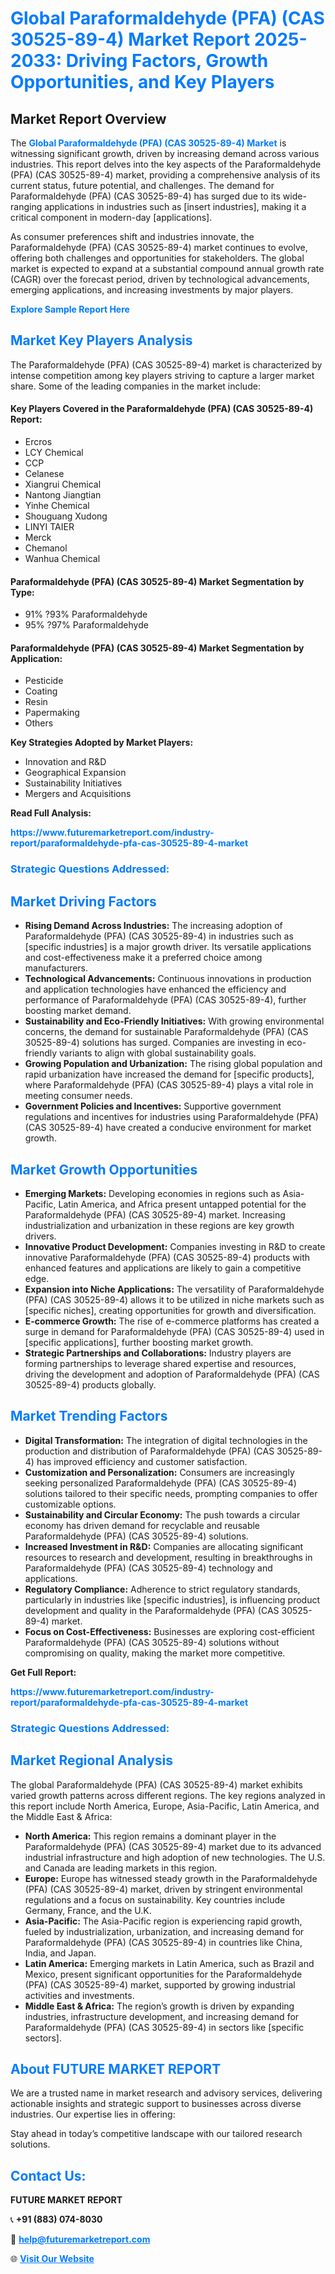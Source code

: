<h1 style="color: #007BFF;">Global Paraformaldehyde (PFA) (CAS 30525-89-4) Market Report 2025-2033: Driving Factors, Growth Opportunities, and Key Players</h1>

<section id="overview">
<h2>Market Report Overview</h2>
<p>The <a href="https://www.futuremarketreport.com/industry-report/paraformaldehyde-pfa-cas-30525-89-4-market" style="color: #007BFF; text-decoration: none;"><strong>Global Paraformaldehyde (PFA) (CAS 30525-89-4) Market</strong></a> is witnessing significant growth, driven by increasing demand across various industries. This report delves into the key aspects of the Paraformaldehyde (PFA) (CAS 30525-89-4) market, providing a comprehensive analysis of its current status, future potential, and challenges. The demand for Paraformaldehyde (PFA) (CAS 30525-89-4) has surged due to its wide-ranging applications in industries such as [insert industries], making it a critical component in modern-day [applications].</p>
<p>As consumer preferences shift and industries innovate, the Paraformaldehyde (PFA) (CAS 30525-89-4) market continues to evolve, offering both challenges and opportunities for stakeholders. The global market is expected to expand at a substantial compound annual growth rate (CAGR) over the forecast period, driven by technological advancements, emerging applications, and increasing investments by major players.</p>
</section>

<section id="overview">
<p><a href="https://www.futuremarketreport.com/request-sample/reportId=32888" style="color: #007BFF; text-decoration: none;"><strong>Explore Sample Report Here</strong></a></p>
</section>

<section id="key-players">
<h2 style="color: #007BFF;">Market Key Players Analysis</h2>
<p>The Paraformaldehyde (PFA) (CAS 30525-89-4) market is characterized by intense competition among key players striving to capture a larger market share. Some of the leading companies in the market include:</p>
<h4>Key Players Covered in the Paraformaldehyde (PFA) (CAS 30525-89-4) Report:</h4>
<ul><li>Ercros</li><li>LCY Chemical</li><li>CCP</li><li>Celanese</li><li>Xiangrui Chemical</li><li>Nantong Jiangtian</li><li>Yinhe Chemical</li><li>Shouguang Xudong</li><li>LINYI TAIER</li><li>Merck</li><li>Chemanol</li><li>Wanhua Chemical</li></ul>
<h4>Paraformaldehyde (PFA) (CAS 30525-89-4) Market Segmentation by Type:</h4>
<ul><li>91% ?93% Paraformaldehyde</li><li>95% ?97% Paraformaldehyde</li></ul>

<h4>Paraformaldehyde (PFA) (CAS 30525-89-4) Market Segmentation by Application:</h4>
<ul><li>Pesticide</li><li>Coating</li><li>Resin</li><li>Papermaking</li><li>Others</li></ul>
<p><strong>Key Strategies Adopted by Market Players:</strong></p>
<ul>
<li>Innovation and R&D</li>
<li>Geographical Expansion</li>
<li>Sustainability Initiatives</li>
<li>Mergers and Acquisitions</li>
</ul>
</section>

<section>
<p><strong>Read Full Analysis: </strong></p><a href="https://www.futuremarketreport.com/industry-report/paraformaldehyde-pfa-cas-30525-89-4-market" style="color: #007BFF; text-decoration: none;"><strong>https://www.futuremarketreport.com/industry-report/paraformaldehyde-pfa-cas-30525-89-4-market</strong></a>
<h3 style="color: #007BFF;">Strategic Questions Addressed:</h3>
</section>

<section id="driving-factors">
<h2 style="color: #007BFF;">Market Driving Factors</h2>
<ul>
<li><strong>Rising Demand Across Industries:</strong> The increasing adoption of Paraformaldehyde (PFA) (CAS 30525-89-4) in industries such as [specific industries] is a major growth driver. Its versatile applications and cost-effectiveness make it a preferred choice among manufacturers.</li>
<li><strong>Technological Advancements:</strong> Continuous innovations in production and application technologies have enhanced the efficiency and performance of Paraformaldehyde (PFA) (CAS 30525-89-4), further boosting market demand.</li>
<li><strong>Sustainability and Eco-Friendly Initiatives:</strong> With growing environmental concerns, the demand for sustainable Paraformaldehyde (PFA) (CAS 30525-89-4) solutions has surged. Companies are investing in eco-friendly variants to align with global sustainability goals.</li>
<li><strong>Growing Population and Urbanization:</strong> The rising global population and rapid urbanization have increased the demand for [specific products], where Paraformaldehyde (PFA) (CAS 30525-89-4) plays a vital role in meeting consumer needs.</li>
<li><strong>Government Policies and Incentives:</strong> Supportive government regulations and incentives for industries using Paraformaldehyde (PFA) (CAS 30525-89-4) have created a conducive environment for market growth.</li>
</ul>
</section>

<section id="growth-opportunities">
<h2 style="color: #007BFF;">Market Growth Opportunities</h2>
<ul>
<li><strong>Emerging Markets:</strong> Developing economies in regions such as Asia-Pacific, Latin America, and Africa present untapped potential for the Paraformaldehyde (PFA) (CAS 30525-89-4) market. Increasing industrialization and urbanization in these regions are key growth drivers.</li>
<li><strong>Innovative Product Development:</strong> Companies investing in R&D to create innovative Paraformaldehyde (PFA) (CAS 30525-89-4) products with enhanced features and applications are likely to gain a competitive edge.</li>
<li><strong>Expansion into Niche Applications:</strong> The versatility of Paraformaldehyde (PFA) (CAS 30525-89-4) allows it to be utilized in niche markets such as [specific niches], creating opportunities for growth and diversification.</li>
<li><strong>E-commerce Growth:</strong> The rise of e-commerce platforms has created a surge in demand for Paraformaldehyde (PFA) (CAS 30525-89-4) used in [specific applications], further boosting market growth.</li>
<li><strong>Strategic Partnerships and Collaborations:</strong> Industry players are forming partnerships to leverage shared expertise and resources, driving the development and adoption of Paraformaldehyde (PFA) (CAS 30525-89-4) products globally.</li>
</ul>
</section>

<section id="trending-factors">
<h2 style="color: #007BFF;">Market Trending Factors</h2>
<ul>
<li><strong>Digital Transformation:</strong> The integration of digital technologies in the production and distribution of Paraformaldehyde (PFA) (CAS 30525-89-4) has improved efficiency and customer satisfaction.</li>
<li><strong>Customization and Personalization:</strong> Consumers are increasingly seeking personalized Paraformaldehyde (PFA) (CAS 30525-89-4) solutions tailored to their specific needs, prompting companies to offer customizable options.</li>
<li><strong>Sustainability and Circular Economy:</strong> The push towards a circular economy has driven demand for recyclable and reusable Paraformaldehyde (PFA) (CAS 30525-89-4) solutions.</li>
<li><strong>Increased Investment in R&D:</strong> Companies are allocating significant resources to research and development, resulting in breakthroughs in Paraformaldehyde (PFA) (CAS 30525-89-4) technology and applications.</li>
<li><strong>Regulatory Compliance:</strong> Adherence to strict regulatory standards, particularly in industries like [specific industries], is influencing product development and quality in the Paraformaldehyde (PFA) (CAS 30525-89-4) market.</li>
<li><strong>Focus on Cost-Effectiveness:</strong> Businesses are exploring cost-efficient Paraformaldehyde (PFA) (CAS 30525-89-4) solutions without compromising on quality, making the market more competitive.</li>
</ul>
</section>

<section>
<p><strong>Get Full Report: </strong></p><a href="https://www.futuremarketreport.com/industry-report/paraformaldehyde-pfa-cas-30525-89-4-market" style="color: #007BFF; text-decoration: none;"><strong>https://www.futuremarketreport.com/industry-report/paraformaldehyde-pfa-cas-30525-89-4-market</strong></a>
<h3 style="color: #007BFF;">Strategic Questions Addressed:</h3>
</section>


<section id="regional-analysis">
<h2 style="color: #007BFF;">Market Regional Analysis</h2>
<p>The global Paraformaldehyde (PFA) (CAS 30525-89-4) market exhibits varied growth patterns across different regions. The key regions analyzed in this report include North America, Europe, Asia-Pacific, Latin America, and the Middle East & Africa:</p>
<ul>
<li><strong>North America:</strong> This region remains a dominant player in the Paraformaldehyde (PFA) (CAS 30525-89-4) market due to its advanced industrial infrastructure and high adoption of new technologies. The U.S. and Canada are leading markets in this region.</li>
<li><strong>Europe:</strong> Europe has witnessed steady growth in the Paraformaldehyde (PFA) (CAS 30525-89-4) market, driven by stringent environmental regulations and a focus on sustainability. Key countries include Germany, France, and the U.K.</li>
<li><strong>Asia-Pacific:</strong> The Asia-Pacific region is experiencing rapid growth, fueled by industrialization, urbanization, and increasing demand for Paraformaldehyde (PFA) (CAS 30525-89-4) in countries like China, India, and Japan.</li>
<li><strong>Latin America:</strong> Emerging markets in Latin America, such as Brazil and Mexico, present significant opportunities for the Paraformaldehyde (PFA) (CAS 30525-89-4) market, supported by growing industrial activities and investments.</li>
<li><strong>Middle East & Africa:</strong> The region’s growth is driven by expanding industries, infrastructure development, and increasing demand for Paraformaldehyde (PFA) (CAS 30525-89-4) in sectors like [specific sectors].</li>
</ul>
</section>

<footer>
<h2 style="color: #007BFF;">About FUTURE MARKET REPORT</h2>
<p>We are a trusted name in market research and advisory services, delivering actionable insights and strategic support to businesses across diverse industries. Our expertise lies in offering:</p>

<p>Stay ahead in today’s competitive landscape with our tailored research solutions.</p>

<h2 style="color: #007BFF;">Contact Us:</h2>
<p><strong>FUTURE MARKET REPORT</strong></p>
<p>📞 <strong>+91 (883) 074-8030</strong></p>
<p>📧 <strong><a href="mailto:help@futuremarketreport.com" style="color: #007BFF;">help@futuremarketreport.com</a></strong></p>
<p>🌐 <strong><a href="https://www.futuremarketreport.com/" style="color: #007BFF;">Visit Our Website</a></strong></p>
</footer>